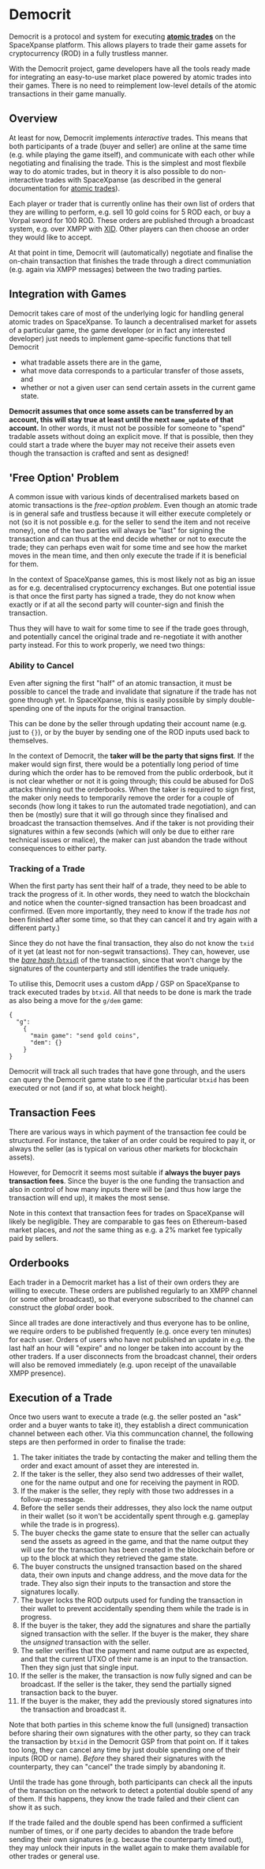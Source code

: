 # Democrit

Democrit is a protocol and system for executing [**atomic
trades**](https://github.com/xaya/xaya/blob/master/doc/xaya/trading.md)
on the SpaceXpanse platform.  This allows players to trade their game assets for
cryptocurrency (ROD) in a fully trustless manner.

With the Democrit project, game developers have all the tools
ready made for integrating an easy-to-use market place powered by atomic
trades into their games.  There is no need to reimplement low-level details
of the atomic transactions in their game manually.

## Overview

At least for now, Democrit implements *interactive* trades.  This means that
both participants of a trade (buyer and seller) are online at the same time
(e.g. while playing the game itself), and communicate with each other while
negotiating and finalising the trade.  This is the simplest and most
flexbile way to do atomic trades, but in theory it is also possible
to do non-interactive trades with SpaceXpanse (as described in the general
documentation for [atomic
trades](https://github.com/xaya/xaya/blob/master/doc/xaya/trading.md)).

Each player or trader that is currently online has their own list of orders
that they are willing to perform, e.g. sell 10 gold coins for 5 ROD each,
or buy a Vorpal sword for 100 ROD.  These orders are published through
a broadcast system, e.g. over XMPP with [XID](https://github.com/xaya/xid).
Other players can then choose an order they would like to accept.

At that point in time, Democrit will (automatically) negotiate and finalise
the on-chain transaction that finishes the trade through a direct communiation
(e.g. again via XMPP messages) between the two trading parties.

## Integration with Games

Democrit takes care of most of the underlying logic for handling
general atomic trades on SpaceXpanse.  To launch a decentralised market for
assets of a particular game, the game developer (or in fact any
interested developer) just needs to implement game-specific functions
that tell Democrit

- what tradable assets there are in the game,
- what move data corresponds to a particular transfer of those assets, and
- whether or not a given user can send certain assets in the current game state.

**Democrit assumes that once some assets can be transferred by an account,
this will stay true at least until the next `name_update` of that account.**
In other words, it must not be possible for someone to "spend" tradable
assets without doing an explicit move.  If that is possible, then they could
start a trade where the buyer may not receive their assets even though
the transaction is crafted and sent as designed!

## 'Free Option' Problem

A common issue with various kinds of decentralised markets based on atomic
transactions is the *free-option problem*.  Even though an atomic trade is in
general safe and trustless because it will either execute completely or not
(so it is not possible e.g. for the seller to send the item and not receive
money), one of the two parties will always be "last" for signing the transaction
and can thus at the end decide whether or not to execute the trade;
they can perhaps even wait for some time and see how the market moves
in the mean time, and then only execute the trade if it is beneficial for them.

In the context of SpaceXpanse games, this is most likely not as big an issue
as for e.g. decentralised cryptocurrency exchanges.  But one potential issue
is that once the first party has signed a trade, they do not know when exactly
or if at all the second party will counter-sign and finish the transaction.

Thus they will have to wait for some time to see if the trade goes through,
and potentially cancel the original trade and re-negotiate it with
another party instead.  For this to work properly, we need two things:

### Ability to Cancel

Even after signing the first "half" of an atomic transaction, it must
be possible to cancel the trade and invalidate that signature if the
trade has not gone through yet.  In SpaceXpanse, this is easily possible by
simply double-spending one of the inputs for the original transaction.

This can be done by the seller through updating their account name
(e.g. just to `{}`), or by the buyer by sending one of the ROD inputs
used back to themselves.

In the context of Democrit, the **taker will be the party that signs first**.
If the maker would sign first, there would be a potentially long
period of time during which the order has to be removed from the public
orderbook, but it is not clear whether or not it is going through; this
could be abused for DoS attacks thinning out the orderbooks.
When the taker is required to sign first, the maker only needs to temporarily
remove the order for a couple of seconds (how long it takes to run the
automated trade negotiation), and can then be (mostly) sure that it will
go through since they finalised and broadcast the transaction themselves.
And if the taker is not providing their signatures within a few seconds
(which will only be due to either rare technical issues or malice),
the maker can just abandon the trade without consequences to either party.

### Tracking of a Trade

When the first party has sent their half of a trade, they need to be able
to track the progress of it.  In other words, they need to watch the
blockchain and notice when the counter-signed transaction has been broadcast
and confirmed.  (Even more importantly, they need to know if the trade
*has not* been finished after some time, so that they can cancel it and
try again with a different party.)

Since they do not have the final transaction, they also do not know the
`txid` of it yet (at least not for non-segwit transactions).  They can,
however, use the [*bare hash* (`btxid`)](https://github.com/xaya/xaya/pull/105)
of the transaction, since that won't change by the signatures of the
counterparty and still identifies the trade uniquely.

To utilise this, Democrit uses a custom dApp / GSP on SpaceXpanse to track executed
trades by `btxid`.  All that needs to be done is mark the trade as also
being a move for the `g/dem` game:

    {
      "g":
        {
          "main game": "send gold coins",
          "dem": {}
        }
    }

Democrit will track all such trades that have gone through, and the users can
query the Democrit game state to see if the particular `btxid` has been
executed or not (and if so, at what block height).

## Transaction Fees

There are various ways in which payment of the transaction fee could be
structured.  For instance, the taker of an order could be required to pay it,
or always the seller (as is typical on various other markets for blockchain
assets).

However, for Democrit it seems most suitable if **always the buyer pays
transaction fees**.  Since the buyer is the one funding the transaction
and also in control of how many inputs there will be (and thus how large
the transaction will end up), it makes the most sense.

Note in this context that transaction fees for trades on SpaceXpanse will likely
be negligible.  They are comparable to gas fees on Ethereum-based market
places, and *not* the same thing as e.g. a 2% market fee typically
paid by sellers.

## Orderbooks

Each trader in a Democrit market has a list of their own orders they
are willing to execute.  These orders are published regularly to an XMPP
channel (or some other broadcast), so that everyone subscribed to the channel
can construct the *global* order book.

Since all trades are done interactively and thus everyone has to be online,
we require orders to be published frequently (e.g. once every ten minutes) for
each user.  Orders of users who have not published an update in e.g. the
last half an hour will "expire" and no longer be taken into account by
the other traders.  If a user disconnects from the broadcast channel,
their orders will also be removed immediately (e.g. upon receipt of the
unavailable XMPP presence).

## Execution of a Trade

Once two users want to execute a trade (e.g. the seller posted an
"ask" order and a buyer wants to take it), they establish a direct
communication channel between each other.  Via this communcation channel,
the following steps are then performed in order to finalise the trade:

1. The taker initiates the trade by contacting the maker and telling
   them the order and exact amount of asset they are interested in.
1. If the taker is the seller, they also send two addresses of their wallet,
   one for the name output and one for receiving the payment in ROD.
1. If the maker is the seller, they reply with those two addresses
   in a follow-up message.
1. Before the seller sends their addresses, they also lock the name output
   in their wallet (so it won't be accidentally spent through e.g. gameplay
   while the trade is in progress).
1. The buyer checks the game state to ensure that the seller can actually
   send the assets as agreed in the game, and that the name output
   they will use for the transaction has been created in the blockchain
   before or up to the block at which they retrieved the game state.
1. The buyer constructs the unsigned transaction based on the shared data,
   their own inputs and change address, and the move data for the trade.
   They also sign their inputs to the transaction and store the
   signatures locally.
1. The buyer locks the ROD outputs used for funding the transaction
   in their wallet to prevent accidentally spending them while the
   trade is in progress.
1. If the buyer is the taker, they add the signatures and share the
   partially signed transaction with the seller.  If the buyer is the maker,
   they share the *unsigned* transaction with the seller.
1. The seller verifies that the payment and name output are as expected,
   and that the current UTXO of their name is an input to the transaction.
   Then they sign just that single input.
1. If the seller is the maker, the transaction is now fully signed and
   can be broadcast.  If the seller is the taker, they send the partially
   signed transaction back to the buyer.
1. If the buyer is the maker, they add the previously stored signatures
   into the transaction and broadcast it.

Note that both parties in this scheme know the full (unsigned) transaction
before sharing their own signatures with the other party, so they can
track the transaction by `btxid` in the Democrit GSP from that point on.
If it takes too long, they can cancel any time by just double spending one
of their inputs (ROD or name).  *Before* they shared their signatures
with the counterparty, they can "cancel" the trade simply by abandoning it.

Until the trade has gone through, both participants can check all the
inputs of the transaction on the network to detect a potential double spend
of any of them.  If this happens, they know the trade failed and their
client can show it as such.

If the trade failed and the double spend has been confirmed a sufficient
number of times, or if one party decides to abandon the trade before
sending their own signatures (e.g. because the counterparty timed out),
they may unlock their inputs in the wallet again to make them available
for other trades or general use.

